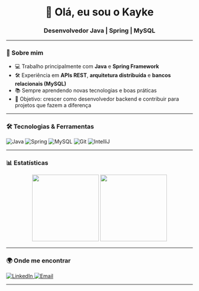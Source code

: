 <!-- Banner / Header -->
<h1 align="center">👋 Olá, eu sou o Kayke</h1>
<h3 align="center">Desenvolvedor Java | Spring | MySQL</h3>

---

### 🚀 Sobre mim
- 💻 Trabalho principalmente com **Java** e **Spring Framework**  
- 🛠️ Experiência em **APIs REST**, **arquitetura distribuída** e **bancos relacionais (MySQL)**  
- 📚 Sempre aprendendo novas tecnologias e boas práticas  
- 🎯 Objetivo: crescer como desenvolvedor backend e contribuir para projetos que fazem a diferença  

---

### 🛠️ Tecnologias & Ferramentas
<p align="left">
  <img src="https://img.shields.io/badge/Code-Java-orange?logo=openjdk&logoColor=white" alt="Java"/>
  <img src="https://img.shields.io/badge/Framework-Spring-brightgreen?logo=spring&logoColor=white" alt="Spring"/>
  <img src="https://img.shields.io/badge/Database-MySQL-blue?logo=mysql&logoColor=white" alt="MySQL"/>
  <img src="https://img.shields.io/badge/Tools-Git-black?logo=git&logoColor=white" alt="Git"/>
  <img src="https://img.shields.io/badge/IDE-IntelliJ%20IDEA-purple?logo=intellijidea&logoColor=white" alt="IntelliJ"/>
</p>

---

### 📊 Estatísticas
<p align="center">
  <img height="180em" src="https://github-readme-stats.vercel.app/api?username=SEUUSUARIO&show_icons=true&theme=radical&hide_border=true" />
  <img height="180em" src="https://github-readme-stats.vercel.app/api/top-langs/?username=SEUUSUARIO&layout=compact&theme=radical&hide_border=true"/>
</p>

---

### 🌍 Onde me encontrar
<p align="left">
  <a href="https://www.linkedin.com/in/kayke-ribeiro-3915391a4/" target="_blank">
    <img src="https://img.shields.io/badge/LinkedIn-blue?logo=linkedin&logoColor=white" alt="LinkedIn"/>
  </a>
  <a href="mailto:kaykedasilva.2003@gmail.com">
    <img src="https://img.shields.io/badge/Email-red?logo=gmail&logoColor=white" alt="Email"/>
  </a>
</p>

---
